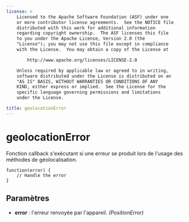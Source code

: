 ```yaml
---
license: >
    Licensed to the Apache Software Foundation (ASF) under one
    or more contributor license agreements.  See the NOTICE file
    distributed with this work for additional information
    regarding copyright ownership.  The ASF licenses this file
    to you under the Apache License, Version 2.0 (the
    "License"); you may not use this file except in compliance
    with the License.  You may obtain a copy of the License at

        http://www.apache.org/licenses/LICENSE-2.0

    Unless required by applicable law or agreed to in writing,
    software distributed under the License is distributed on an
    "AS IS" BASIS, WITHOUT WARRANTIES OR CONDITIONS OF ANY
    KIND, either express or implied.  See the License for the
    specific language governing permissions and limitations
    under the License.

title: geolocationError
---
```


# geolocationError

Fonction callback s'exécutant si une erreur se produit lors de l'usage des méthodes de géolocalisation.

    function(error) {
        // Handle the error
    }
    

## Paramètres

*   **error** : l'erreur renvoyée par l'appareil. *(PositionError)*